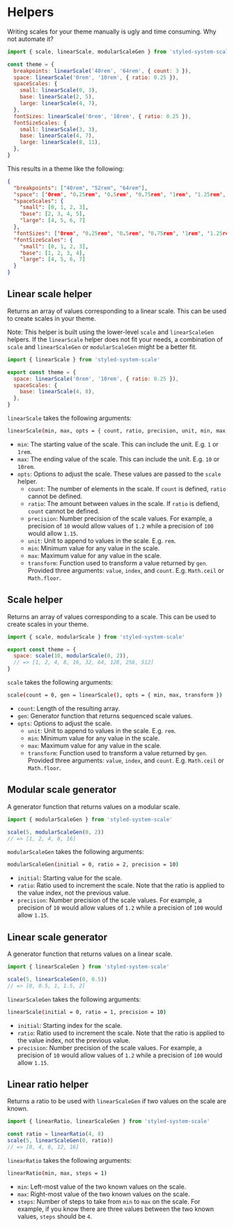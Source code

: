 # Helpers

Writing scales for your theme manually is ugly and time consuming. Why not
automate it?

```js
import { scale, linearScale, modularScaleGen } from 'styled-system-scale'

const theme = {
  breakpoints: linearScale('40rem', '64rem', { count: 3 }),
  space: linearScale('0rem', '10rem', { ratio: 0.25 }),
  spaceScales: {
    small: linearScale(0, 3),
    base: linearScale(2, 5),
    large: linearScale(4, 7),
  },
  fontSizes: linearScale('0rem', '10rem', { ratio: 0.25 }),
  fontSizeScales: {
    small: linearScale(3, 3),
    base: linearScale(4, 7),
    large: linearScale(8, 11),
  },
}
```

This results in a theme like the following:

```json
{
  "breakpoints": ["40rem", "52rem", "64rem"],
  "space": ['0rem', '0.25rem', '0.5rem', '0.75rem', '1rem', '1.25rem', ..., '10rem'],
  "spaceScales": {
    "small": [0, 1, 2, 3],
    "base": [2, 3, 4, 5],
    "large": [4, 5, 6, 7]
  },
  "fontSizes": ['0rem', '0.25rem', '0.5rem', '0.75rem', '1rem', '1.25rem', ..., '10rem'],
  "fontSizeScales": {
    "small": [0, 1, 2, 3],
    "base": [1, 2, 3, 4],
    "large": [4, 5, 6, 7]
  }
}
```

## Linear scale helper

Returns an array of values corresponding to a linear scale. This can be used to
create scales in your theme.

Note: This helper is built using the lower-level `scale` and `linearScaleGen`
helpers. If the `linearScale` helper does not fit your needs, a combination of
`scale` and `linearScaleGen` or `modularScaleGen` might be a better fit.

```js
import { linearScale } from 'styled-system-scale'

export const theme = {
  space: linearScale('0rem', '10rem', { ratio: 0.25 }),
  spaceScales: {
    base: linearScale(4, 8),
  },
}
```

`linearScale` takes the following arguments:

```sh
linearScale(min, max, opts = { count, ratio, precision, unit, min, max, transform })
```

- `min`: The starting value of the scale. This can include the unit. E.g. `1` or
  `1rem`.
- `max`: The ending value of the scale. This can include the unit. E.g. `10` or
  `10rem`.
- `opts`: Options to adjust the scale. These values are passed to the `scale`
  helper.
  - `count`: The number of elements in the scale. If `count` is defined, `ratio`
    cannot be defined.
  - `ratio`: The amount between values in the scale. If `ratio` is defiend,
    `count` cannot be defined.
  - `precision`: Number precision of the scale values. For example, a precision
    of `10` would allow values of `1.2` while a precision of `100` would allow
    `1.15`.
  - `unit`: Unit to append to values in the scale. E.g. `rem`.
  - `min`: Minimum value for any value in the scale.
  - `max`: Maximum value for any value in the scale.
  - `transform`: Function used to transform a value returned by `gen`. Provided
    three arguments: `value`, `index`, and `count`. E.g. `Math.ceil` or
    `Math.floor`.

## Scale helper

Returns an array of values corresponding to a scale. This can be used to create
scales in your theme.

```js
import { scale, modularScale } from 'styled-system-scale'

export const theme = {
  space: scale(10, modularScale(0, 2)),
  // => [1, 2, 4, 8, 16, 32, 64, 128, 256, 512]
}
```

`scale` takes the following arguments:

```sh
scale(count = 0, gen = linearScale(), opts = { min, max, transform })
```

- `count`: Length of the resulting array.
- `gen`: Generator function that returns sequenced scale values.
- `opts`: Options to adjust the scale.
  - `unit`: Unit to append to values in the scale. E.g. `rem`.
  - `min`: Minimum value for any value in the scale.
  - `max`: Maximum value for any value in the scale.
  - `transform`: Function used to transform a value returned by `gen`. Provided
    three arguments: `value`, `index`, and `count`. E.g. `Math.ceil` or
    `Math.floor`.

## Modular scale generator

A generator function that returns values on a modular scale.

```js
import { modularScaleGen } from 'styled-system-scale'

scale(5, modularScaleGen(0, 2))
// => [1, 2, 4, 8, 16]
```

`modularScaleGen` takes the following arguments:

```sh
modularScaleGen(initial = 0, ratio = 2, precision = 10)
```

- `initial`: Starting value for the scale.
- `ratio`: Ratio used to increment the scale. Note that the ratio is applied to
  the value index, not the previous value.
- `precision`: Number precision of the scale values. For example, a precision of
  `10` would allow values of `1.2` while a precision of `100` would allow
  `1.15`.

## Linear scale generator

A generator function that returns values on a linear scale.

```js
import { linearScaleGen } from 'styled-system-scale'

scale(5, linearScaleGen(0, 0.5))
// => [0, 0.5, 1, 1.5, 2]
```

`linearScaleGen` takes the following arguments:

```sh
linearScale(initial = 0, ratio = 1, precision = 10)
```

- `initial`: Starting index for the scale.
- `ratio`: Ratio used to increment the scale. Note that the ratio is applied to
  the value index, not the previous value.
- `precision`: Number precision of the scale values. For example, a precision of
  `10` would allow values of `1.2` while a precision of `100` would allow
  `1.15`.

## Linear ratio helper

Returns a ratio to be used with `linearScaleGen` if two values on the scale are
known.

```js
import { linearRatio, linearScaleGen } from 'styled-system-scale'

const ratio = linearRatio(4, 8)
scale(5, linearScaleGen(0, ratio))
// => [0, 4, 8, 12, 16]
```

`linearRatio` takes the following arguments:

```sh
linearRatio(min, max, steps = 1)
```

- `min`: Left-most value of the two known values on the scale.
- `max`: Right-most value of the two known values on the scale.
- `steps`: Number of steps to take from `min` to `max` on the scale. For
  example, if you know there are three values between the two known values,
  `steps` should be `4`.
